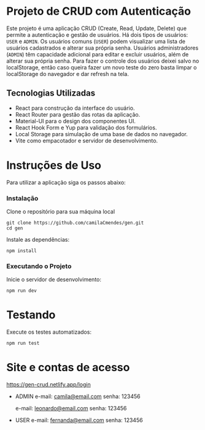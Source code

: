 # Projeto de CRUD com Autenticação

Este projeto é uma aplicação CRUD (Create, Read, Update, Delete) que permite a autenticação e gestão de usuários. Há dois tipos de usuários: `USER` e `ADMIN`. Os usuários comuns (`USER`) podem visualizar uma lista de usuários cadastrados e alterar sua própria senha. Usuários administradores (`ADMIN`) têm capacidade adicional para editar e excluir usuários, além de alterar sua própria senha.
Para fazer o controle dos usuários deixei salvo no localStorage, então caso queira fazer um novo teste do zero basta limpar o localStorage do navegador e dar refresh na tela.

## Tecnologias Utilizadas

- React para construção da interface do usuário.
- React Router para gestão das rotas da aplicação.
- Material-UI para o design dos componentes UI.
- React Hook Form e Yup para validação dos formulários.
- Local Storage para simulação de uma base de dados no navegador.
- Vite como empacotador e servidor de desenvolvimento.

# Instruções de Uso

Para utilizar a aplicação siga os passos abaixo:

### Instalação

Clone o repositório para sua máquina local

```
git clone https://github.com/camilaCmendes/gen.git
cd gen
```

Instale as dependências:

```
npm install
```

### Executando o Projeto

Inicie o servidor de desenvolvimento:

```
npm run dev
```

# Testando

Execute os testes automatizados:

```
npm run test
```

# Site e contas de acesso

https://gen-crud.netlify.app/login

- ADMIN
  e-mail: camila@email.com
  senha: 123456

  e-mail: leonardo@email.com
  senha: 123456

- USER
  e-mail: fernanda@email.com
  senha: 123456
